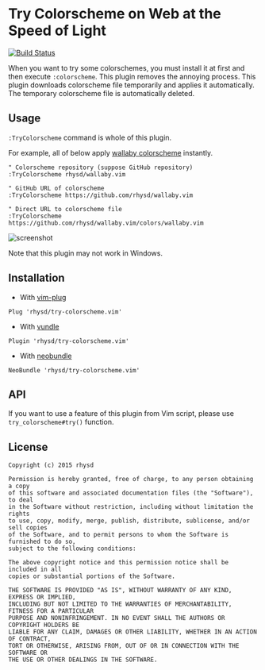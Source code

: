 Try Colorscheme on Web at the Speed of Light
============================================
[![Build Status](https://travis-ci.org/rhysd/try-colorscheme.vim.svg)](https://travis-ci.org/rhysd/try-colorscheme.vim)

When you want to try some colorschemes, you must install it at first and then execute `:colorscheme`.
This plugin removes the annoying process.  This plugin downloads colorscheme file temporarily and applies it automatically.  The temporary colorscheme file is automatically deleted.


## Usage

`:TryColorscheme` command is whole of this plugin.

For example, all of below apply [wallaby colorscheme](https://github.com/rhysd/wallaby.vim) instantly.

```vim
" Colorscheme repository (suppose GitHub repository)
:TryColorscheme rhysd/wallaby.vim

" GitHub URL of colorscheme
:TryColorscheme https://github.com/rhysd/wallaby.vim

" Direct URL to colorscheme file
:TryColorscheme https://github.com/rhysd/wallaby.vim/colors/wallaby.vim
```

![screenshot](https://raw.githubusercontent.com/rhysd/screenshots/master/try-colorscheme.vim/try-colorscheme.gif)

Note that this plugin may not work in Windows.

## Installation

- With [vim-plug](https://github.com/junegunn/vim-plug)

```vim
Plug 'rhysd/try-colorscheme.vim'
```

- With [vundle](https://github.com/VundleVim/Vundle.vim)

```vim
Plugin 'rhysd/try-colorscheme.vim'
```

- With [neobundle](https://github.com/Shougo/neobundle.vim)

```vim
NeoBundle 'rhysd/try-colorscheme.vim'
```


## API

If you want to use a feature of this plugin from Vim script, please use `try_colorscheme#try()` function.

## License

    Copyright (c) 2015 rhysd

    Permission is hereby granted, free of charge, to any person obtaining a copy
    of this software and associated documentation files (the "Software"), to deal
    in the Software without restriction, including without limitation the rights
    to use, copy, modify, merge, publish, distribute, sublicense, and/or sell copies
    of the Software, and to permit persons to whom the Software is furnished to do so,
    subject to the following conditions:

    The above copyright notice and this permission notice shall be included in all
    copies or substantial portions of the Software.

    THE SOFTWARE IS PROVIDED "AS IS", WITHOUT WARRANTY OF ANY KIND, EXPRESS OR IMPLIED,
    INCLUDING BUT NOT LIMITED TO THE WARRANTIES OF MERCHANTABILITY, FITNESS FOR A PARTICULAR
    PURPOSE AND NONINFRINGEMENT. IN NO EVENT SHALL THE AUTHORS OR COPYRIGHT HOLDERS BE
    LIABLE FOR ANY CLAIM, DAMAGES OR OTHER LIABILITY, WHETHER IN AN ACTION OF CONTRACT,
    TORT OR OTHERWISE, ARISING FROM, OUT OF OR IN CONNECTION WITH THE SOFTWARE OR
    THE USE OR OTHER DEALINGS IN THE SOFTWARE.


